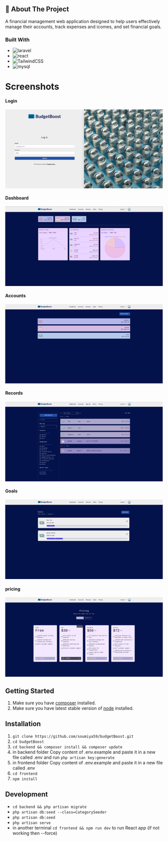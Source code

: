 ## 📌 About The Project

A financial management web application designed to help users effectively manage their accounts, track expenses and icomes, and set financial goals.

### Built With
* ![laravel](https://img.shields.io/badge/Laravel-FF2D20?style=for-the-badge&logo=laravel&logoColor=white)
* ![react](https://img.shields.io/badge/React-20232A?style=for-the-badge&logo=react&logoColor=61DAFB)
* ![TailwindCSS](https://img.shields.io/badge/tailwindcss-%2338B2AC.svg?style=for-the-badge&logo=tailwind-css&logoColor=white)
* ![mysql](https://img.shields.io/badge/MySQL-00000F?style=for-the-badge&logo=mysql&logoColor=white)

# Screenshots

#### Login

![screenshot](./frontend/public/screenshots/login.png)
#### Dashboard

![screenshot](./frontend/public/screenshots/dashboard.png)
#### Accounts

![screenshot](./frontend/public/screenshots/accounts.png)
#### Records

![screenshot](./frontend/public/screenshots/records.png)
#### Goals

![screenshot](./frontend/public/screenshots/goals.png)
#### pricing

![screenshot](./frontend/public/screenshots/pricing.png)

## Getting Started 
1. Make sure you have [composer](https://getcomposer.org/download/) installed.
2. Make sure you have latest stable version of [node](https://nodejs.org/en/download/) installed.

## Installation
1. `git clone https://github.com/soumiya59/budgetBoost.git`
2. `cd budgetBoost`
3. `cd backend && composer install && composer update`
4.  in backend folder Copy content of .env.example and paste it in a new file called .env and run `php artisan key:generate`
5.  in frontend folder Copy content of .env.example and paste it in a new file called .env
6. `cd frontend` 
7. `npm install`

## Development
- `cd backend && php artisan migrate`
- `php artisan db:seed --class=CategorySeeder`
- `php artisan db:seed`
- `php artisan serve`
- in another terminal `cd frontend && npm run dev` to run React app (if not working then --force)
